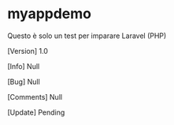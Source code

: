 # myappdemo
Questo è solo un test per imparare Laravel (PHP)


[Version] 
1.0

[Info]
Null

[Bug]
Null

[Comments]
Null

[Update]
Pending
